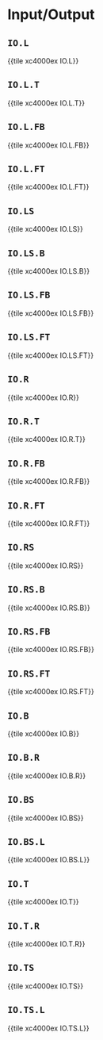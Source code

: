 # Input/Output


## `IO.L`

{{tile xc4000ex IO.L}}


## `IO.L.T`

{{tile xc4000ex IO.L.T}}


## `IO.L.FB`

{{tile xc4000ex IO.L.FB}}


## `IO.L.FT`

{{tile xc4000ex IO.L.FT}}


## `IO.LS`

{{tile xc4000ex IO.LS}}


## `IO.LS.B`

{{tile xc4000ex IO.LS.B}}


## `IO.LS.FB`

{{tile xc4000ex IO.LS.FB}}


## `IO.LS.FT`

{{tile xc4000ex IO.LS.FT}}


## `IO.R`

{{tile xc4000ex IO.R}}


## `IO.R.T`

{{tile xc4000ex IO.R.T}}


## `IO.R.FB`

{{tile xc4000ex IO.R.FB}}


## `IO.R.FT`

{{tile xc4000ex IO.R.FT}}


## `IO.RS`

{{tile xc4000ex IO.RS}}


## `IO.RS.B`

{{tile xc4000ex IO.RS.B}}


## `IO.RS.FB`

{{tile xc4000ex IO.RS.FB}}


## `IO.RS.FT`

{{tile xc4000ex IO.RS.FT}}


## `IO.B`

{{tile xc4000ex IO.B}}


## `IO.B.R`

{{tile xc4000ex IO.B.R}}


## `IO.BS`

{{tile xc4000ex IO.BS}}


## `IO.BS.L`

{{tile xc4000ex IO.BS.L}}


## `IO.T`

{{tile xc4000ex IO.T}}


## `IO.T.R`

{{tile xc4000ex IO.T.R}}


## `IO.TS`

{{tile xc4000ex IO.TS}}


## `IO.TS.L`

{{tile xc4000ex IO.TS.L}}
